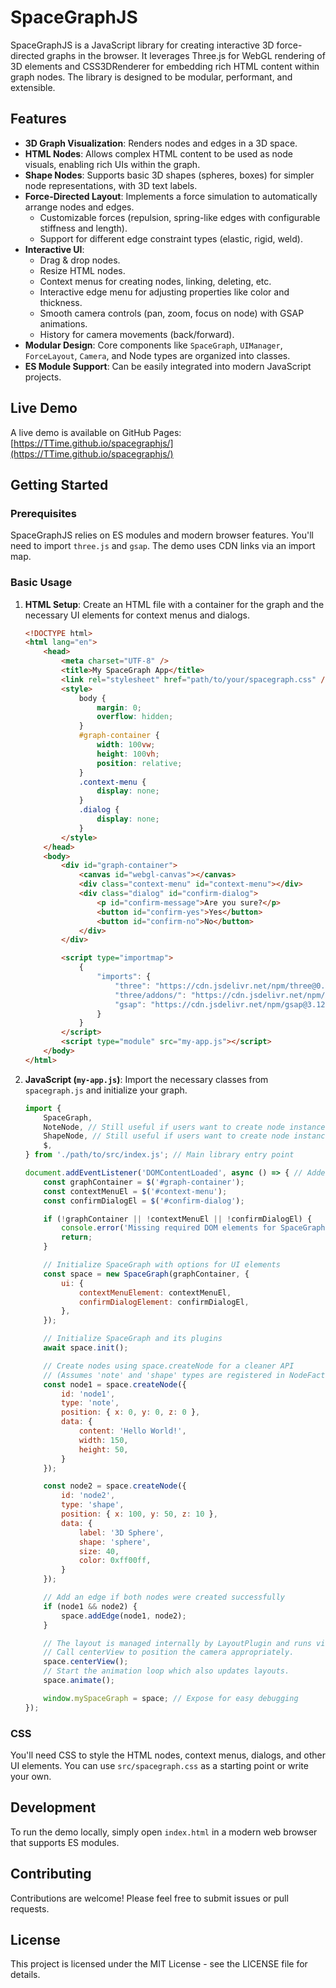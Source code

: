 # SpaceGraphJS

SpaceGraphJS is a JavaScript library for creating interactive 3D force-directed graphs in the browser. It leverages Three.js for WebGL rendering of 3D elements and CSS3DRenderer for embedding rich HTML content within graph nodes. The library is designed to be modular, performant, and extensible.

## Features

- **3D Graph Visualization**: Renders nodes and edges in a 3D space.
- **HTML Nodes**: Allows complex HTML content to be used as node visuals, enabling rich UIs within the graph.
- **Shape Nodes**: Supports basic 3D shapes (spheres, boxes) for simpler node representations, with 3D text labels.
- **Force-Directed Layout**: Implements a force simulation to automatically arrange nodes and edges.
    - Customizable forces (repulsion, spring-like edges with configurable stiffness and length).
    - Support for different edge constraint types (elastic, rigid, weld).
- **Interactive UI**:
    - Drag & drop nodes.
    - Resize HTML nodes.
    - Context menus for creating nodes, linking, deleting, etc.
    - Interactive edge menu for adjusting properties like color and thickness.
    - Smooth camera controls (pan, zoom, focus on node) with GSAP animations.
    - History for camera movements (back/forward).
- **Modular Design**: Core components like `SpaceGraph`, `UIManager`, `ForceLayout`, `Camera`, and Node types are organized into classes.
- **ES Module Support**: Can be easily integrated into modern JavaScript projects.

## Live Demo

A live demo is available on GitHub Pages: [https://TTime.github.io/spacegraphjs/](https://TTime.github.io/spacegraphjs/)

## Getting Started

### Prerequisites

SpaceGraphJS relies on ES modules and modern browser features. You'll need to import `three.js` and `gsap`. The demo uses CDN links via an import map.

### Basic Usage

1.  **HTML Setup**:
    Create an HTML file with a container for the graph and the necessary UI elements for context menus and dialogs.

    ```html
    <!DOCTYPE html>
    <html lang="en">
        <head>
            <meta charset="UTF-8" />
            <title>My SpaceGraph App</title>
            <link rel="stylesheet" href="path/to/your/spacegraph.css" />
            <style>
                body {
                    margin: 0;
                    overflow: hidden;
                }
                #graph-container {
                    width: 100vw;
                    height: 100vh;
                    position: relative;
                }
                .context-menu {
                    display: none;
                }
                .dialog {
                    display: none;
                }
            </style>
        </head>
        <body>
            <div id="graph-container">
                <canvas id="webgl-canvas"></canvas>
                <div class="context-menu" id="context-menu"></div>
                <div class="dialog" id="confirm-dialog">
                    <p id="confirm-message">Are you sure?</p>
                    <button id="confirm-yes">Yes</button>
                    <button id="confirm-no">No</button>
                </div>
            </div>

            <script type="importmap">
                {
                    "imports": {
                        "three": "https://cdn.jsdelivr.net/npm/three@0.166.1/build/three.module.js",
                        "three/addons/": "https://cdn.jsdelivr.net/npm/three@0.166.1/examples/jsm/",
                        "gsap": "https://cdn.jsdelivr.net/npm/gsap@3.12.5/index.js"
                    }
                }
            </script>
            <script type="module" src="my-app.js"></script>
        </body>
    </html>
    ```

2.  **JavaScript (`my-app.js`)**:
    Import the necessary classes from `spacegraph.js` and initialize your graph.

    ```javascript
    import {
        SpaceGraph,
        NoteNode, // Still useful if users want to create node instances directly
        ShapeNode, // Still useful if users want to create node instances directly
        $,
    } from './path/to/src/index.js'; // Main library entry point

    document.addEventListener('DOMContentLoaded', async () => { // Added async for space.init()
        const graphContainer = $('#graph-container');
        const contextMenuEl = $('#context-menu');
        const confirmDialogEl = $('#confirm-dialog');

        if (!graphContainer || !contextMenuEl || !confirmDialogEl) {
            console.error('Missing required DOM elements for SpaceGraphJS UI.');
            return;
        }

        // Initialize SpaceGraph with options for UI elements
        const space = new SpaceGraph(graphContainer, {
            ui: {
                contextMenuElement: contextMenuEl,
                confirmDialogElement: confirmDialogEl,
            },
        });

        // Initialize SpaceGraph and its plugins
        await space.init();

        // Create nodes using space.createNode for a cleaner API
        // (Assumes 'note' and 'shape' types are registered in NodeFactory by default)
        const node1 = space.createNode({
            id: 'node1',
            type: 'note',
            position: { x: 0, y: 0, z: 0 },
            data: {
                content: 'Hello World!',
                width: 150,
                height: 50,
            }
        });

        const node2 = space.createNode({
            id: 'node2',
            type: 'shape',
            position: { x: 100, y: 50, z: 10 },
            data: {
                label: '3D Sphere',
                shape: 'sphere',
                size: 40,
                color: 0xff00ff,
            }
        });

        // Add an edge if both nodes were created successfully
        if (node1 && node2) {
            space.addEdge(node1, node2);
        }

        // The layout is managed internally by LayoutPlugin and runs via the animation loop.
        // Call centerView to position the camera appropriately.
        space.centerView();
        // Start the animation loop which also updates layouts.
        space.animate();

        window.mySpaceGraph = space; // Expose for easy debugging
    });
    ```

### CSS

You'll need CSS to style the HTML nodes, context menus, dialogs, and other UI elements. You can use `src/spacegraph.css` as a starting point or write your own.

## Development

To run the demo locally, simply open `index.html` in a modern web browser that supports ES modules.

## Contributing

Contributions are welcome! Please feel free to submit issues or pull requests.

## License

This project is licensed under the MIT License - see the LICENSE file for details.
